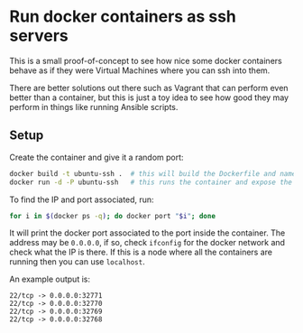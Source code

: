 # Run docker containers as ssh servers

This is a small proof-of-concept to see how nice
some docker containers behave as if they were Virtual
Machines where you can ssh into them.

There are better solutions out there such as Vagrant
that can perform even better than a container, but this
is just a toy idea to see how good they may perform
in things like running Ansible scripts.

## Setup

Create the container and give it a random port:

```bash
docker build -t ubuntu-ssh .  # this will build the Dockerfile and name it "ubuntu-ssh"
docker run -d -P ubuntu-ssh   # this runs the container and expose the ports with a local, random port
```

To find the IP and port associated, run:

```bash
for i in $(docker ps -q); do docker port "$i"; done
```

It will print the docker port associated to the port inside
the container. The address may be `0.0.0.0`, if so, check
`ifconfig` for the docker network and check what the IP is
there. If this is a node where all the containers are running
then you can use `localhost`.

An example output is:

```
22/tcp -> 0.0.0.0:32771
22/tcp -> 0.0.0.0:32770
22/tcp -> 0.0.0.0:32769
22/tcp -> 0.0.0.0:32768
```
